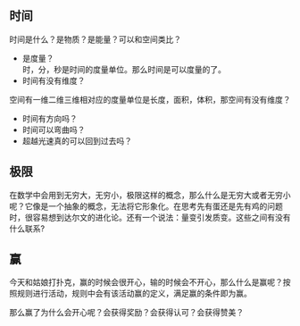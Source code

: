## 时间

时间是什么？是物质？是能量？可以和空间类比？
- 是度量？  
时，分，秒是时间的度量单位。那么时间是可以度量的了。  
- 时间有没有维度？

空间有一维二维三维相对应的度量单位是长度，面积，体积，那空间有没有维度？ 
- 时间有方向吗？  
- 时间可以弯曲吗？  
- 超越光速真的可以回到过去吗？

## 极限  

在数学中会用到无穷大，无穷小，极限这样的概念，那么什么是无穷大或者无穷小呢？它像是一个抽象的概念，无法将它形象化。在思考先有蛋还是先有鸡的问题时，很容易想到达尔文的进化论。还有一个说法：量变引发质变。这些之间有没有什么联系?  

## 赢

今天和姑娘打扑克，赢的时候会很开心，输的时候会不开心，那么什么是赢呢？按照规则进行活动，规则中会有该活动赢的定义，满足赢的条件即为赢。

那么赢了为什么会开心呢？会获得奖励？会获得认可？会获得赞美？

